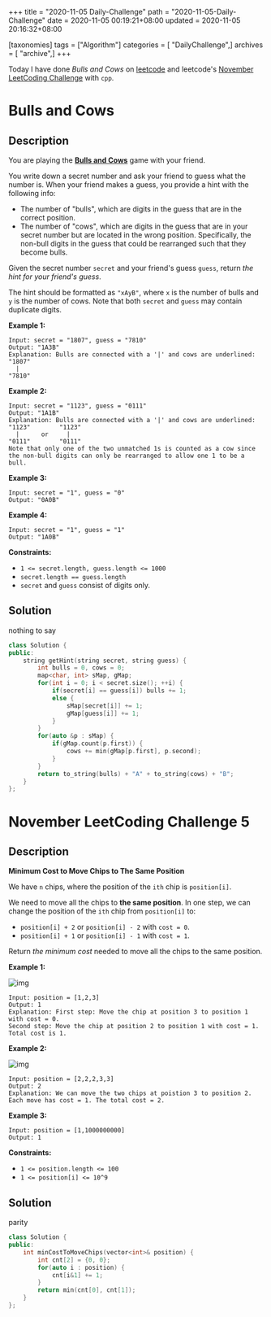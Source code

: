 +++
title = "2020-11-05 Daily-Challenge"
path = "2020-11-05-Daily-Challenge"
date = 2020-11-05 00:19:21+08:00
updated = 2020-11-05 20:16:32+08:00

[taxonomies]
tags = ["Algorithm"]
categories = [ "DailyChallenge",]
archives = [ "archive",]
+++

Today I have done *Bulls and Cows* on [leetcode](https://leetcode.com/problems/bulls-and-cows/) and leetcode's [November LeetCoding Challenge](https://leetcode.com/explore/challenge/card/november-leetcoding-challenge/564/week-1-november-1st-november-7th/3520/) with `cpp`.

<!-- more -->

# Bulls and Cows

## Description

You are playing the **[Bulls and Cows](https://en.wikipedia.org/wiki/Bulls_and_Cows)** game with your friend.

You write down a secret number and ask your friend to guess what the number is. When your friend makes a guess, you provide a hint with the following info:

- The number of "bulls", which are digits in the guess that are in the correct position.
- The number of "cows", which are digits in the guess that are in your secret number but are located in the wrong position. Specifically, the non-bull digits in the guess that could be rearranged such that they become bulls.

Given the secret number `secret` and your friend's guess `guess`, return *the hint for your friend's guess*.

The hint should be formatted as `"xAyB"`, where `x` is the number of bulls and `y` is the number of cows. Note that both `secret` and `guess` may contain duplicate digits.

 **Example 1:**

```
Input: secret = "1807", guess = "7810"
Output: "1A3B"
Explanation: Bulls are connected with a '|' and cows are underlined:
"1807"
  |
"7810"
```

**Example 2:**

```
Input: secret = "1123", guess = "0111"
Output: "1A1B"
Explanation: Bulls are connected with a '|' and cows are underlined:
"1123"        "1123"
  |      or     |
"0111"        "0111"
Note that only one of the two unmatched 1s is counted as a cow since the non-bull digits can only be rearranged to allow one 1 to be a bull.
```

**Example 3:**

```
Input: secret = "1", guess = "0"
Output: "0A0B"
```

**Example 4:**

```
Input: secret = "1", guess = "1"
Output: "1A0B"
```

**Constraints:**

- `1 <= secret.length, guess.length <= 1000`
- `secret.length == guess.length`
- `secret` and `guess` consist of digits only.

## Solution

nothing to say

``` cpp
class Solution {
public:
    string getHint(string secret, string guess) {
        int bulls = 0, cows = 0;
        map<char, int> sMap, gMap;
        for(int i = 0; i < secret.size(); ++i) {
            if(secret[i] == guess[i]) bulls += 1;
            else {
                sMap[secret[i]] += 1;
                gMap[guess[i]] += 1;
            }
        }
        for(auto &p : sMap) {
            if(gMap.count(p.first)) {
                cows += min(gMap[p.first], p.second);
            }
        }
        return to_string(bulls) + "A" + to_string(cows) + "B";
    }
};
```

# November LeetCoding Challenge 5

## Description

**Minimum Cost to Move Chips to The Same Position**

We have `n` chips, where the position of the `ith` chip is `position[i]`.

We need to move all the chips to **the same position**. In one step, we can change the position of the `ith` chip from `position[i]` to:

- `position[i] + 2` or `position[i] - 2` with `cost = 0`.
- `position[i] + 1` or `position[i] - 1` with `cost = 1`.

Return *the minimum cost* needed to move all the chips to the same position.

**Example 1:**

![img](https://assets.leetcode.com/uploads/2020/08/15/chips_e1.jpg)

```
Input: position = [1,2,3]
Output: 1
Explanation: First step: Move the chip at position 3 to position 1 with cost = 0.
Second step: Move the chip at position 2 to position 1 with cost = 1.
Total cost is 1.
```

**Example 2:**

![img](https://assets.leetcode.com/uploads/2020/08/15/chip_e2.jpg)

```
Input: position = [2,2,2,3,3]
Output: 2
Explanation: We can move the two chips at poistion 3 to position 2. Each move has cost = 1. The total cost = 2.
```

**Example 3:**

```
Input: position = [1,1000000000]
Output: 1
```

**Constraints:**

- `1 <= position.length <= 100`
- `1 <= position[i] <= 10^9`

## Solution

parity

``` cpp
class Solution {
public:
    int minCostToMoveChips(vector<int>& position) {
        int cnt[2] = {0, 0};
        for(auto i : position) {
            cnt[i&1] += 1;
        }
        return min(cnt[0], cnt[1]);
    }
};
```
